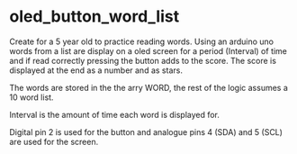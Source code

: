 # oled_button_word_list
Create for a 5 year old to practice reading words. 
Using an arduino uno words from a list are display on a oled screen for a period (Interval) of time and if read correctly pressing the button adds to the score. 
The score is displayed at the end as a number and as stars. 

The words are stored in the the arry WORD, the rest of the logic assumes a 10 word list.

Interval is the amount of time each word is displayed for.

Digital pin 2 is used for the button and analogue pins 4 (SDA) and 5 (SCL) are used for the screen. 
